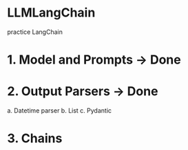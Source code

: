 # LLMLangChain
practice LangChain

# 1. Model and Prompts -> Done
# 2. Output Parsers -> Done
a. Datetime parser
b. List 
c. Pydantic
# 3. Chains




